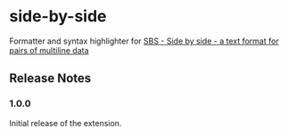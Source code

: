 # side-by-side

Formatter and syntax highlighter for [SBS - Side by side - a text format for pairs of multiline data](https://github.com/MichalMarsalek/SBS)

## Release Notes

### 1.0.0

Initial release of the extension.
